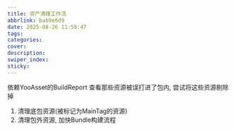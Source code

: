 ```yaml
---
title: 资产清理工作流
abbrlink: bab9e6d9
date: 2025-08-26 11:59:47
tags:
categories:
cover:
description:
swiper_index:
sticky:
---
```


依赖YooAsset的BuildReport 查看那些资源被误打进了包内, 尝试将这些资源剔除掉

1. 清理底包资源(被标记为MainTag的资源)
2. 清理包外资源, 加快Bundle构建流程
